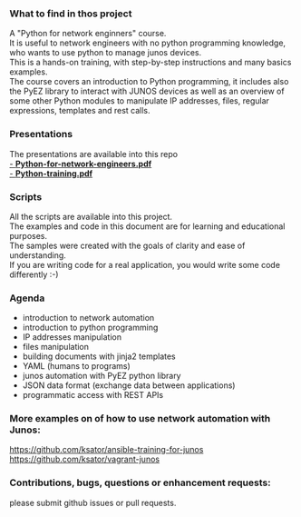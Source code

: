 ### What to find in thos project
A "Python for network enginners" course.   
It is useful to network engineers with no python programming knowledge, who wants to use python to manage junos devices.   
This is a hands-on training, with step-by-step instructions and many basics examples.   
The course covers an introduction to Python programming, it includes also the PyEZ library to interact with JUNOS devices as well as an overview of some other Python modules to manipulate IP addresses, files, regular expressions, templates and rest calls.   

### Presentations 
The presentations are available into this repo  
[- **Python-for-network-engineers.pdf**](https://github.com/ksator/python-for-network-engineers/blob/master/Python-for-network-engineers.pdf)  
[- **Python-training.pdf**](https://github.com/ksator/python-for-network-engineers/blob/master/Python-training.pdf) 

### Scripts
All the scripts are available into this project.  
The examples and code in this document are for learning and educational purposes.   
The samples were created with the goals of clarity and ease of understanding.   
If you are writing code for a real application, you would write some code differently :-)  

### Agenda  
- introduction to network automation
- introduction to python programming
- IP addresses manipulation
- files manipulation
- building documents with jinja2 templates
- YAML (humans to programs)
- junos automation with PyEZ python library
- JSON  data format (exchange data between applications)
- programmatic access with REST APIs

### More examples on of how to use network automation with Junos:  
https://github.com/ksator/ansible-training-for-junos  
https://github.com/ksator/vagrant-junos  

### Contributions, bugs, questions or enhancement requests:  
please submit github issues or pull requests.  
